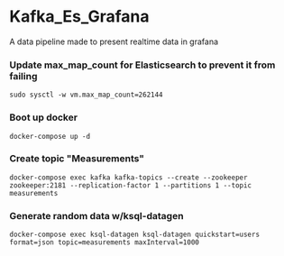# Kafka_Es_Grafana
A data pipeline made to present realtime data in grafana

### Update max_map_count for Elasticsearch to prevent it from failing
```sudo sysctl -w vm.max_map_count=262144```

### Boot up docker
```docker-compose up -d ```

### Create topic "Measurements"
``docker-compose exec kafka kafka-topics --create --zookeeper zookeeper:2181 --replication-factor 1 --partitions 1 --topic measurements ``


### Generate random data w/ksql-datagen
``docker-compose exec ksql-datagen ksql-datagen quickstart=users format=json topic=measurements maxInterval=1000 ``

